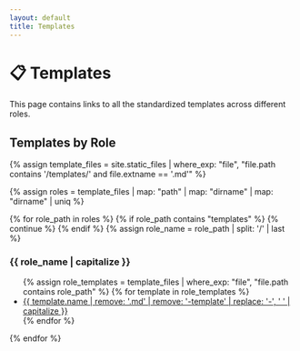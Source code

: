 ```yaml
---
layout: default
title: Templates
---
```


# 📋 Templates

This page contains links to all the standardized templates across different roles.

## Templates by Role

{% assign template_files = site.static_files | where_exp: "file", "file.path contains '/templates/' and file.extname == '.md'" %}

{% assign roles = template_files | map: "path" | map: "dirname" | map: "dirname" | uniq %}

{% for role_path in roles %}
  {% if role_path contains "templates" %}
    {% continue %}
  {% endif %}
  {% assign role_name = role_path | split: '/' | last %}
  <h3>{{ role_name | capitalize }}</h3>
  <ul>
    {% assign role_templates = template_files | where_exp: "file", "file.path contains role_path" %}
    {% for template in role_templates %}
      <li><a href="{{ site.github.repository_url }}/blob/main/{{ template.path | remove_first: '/' }}">{{ template.name | remove: '.md' | remove: '-template' | replace: '-', ' ' | capitalize }}</a></li>
    {% endfor %}
  </ul>
{% endfor %}
